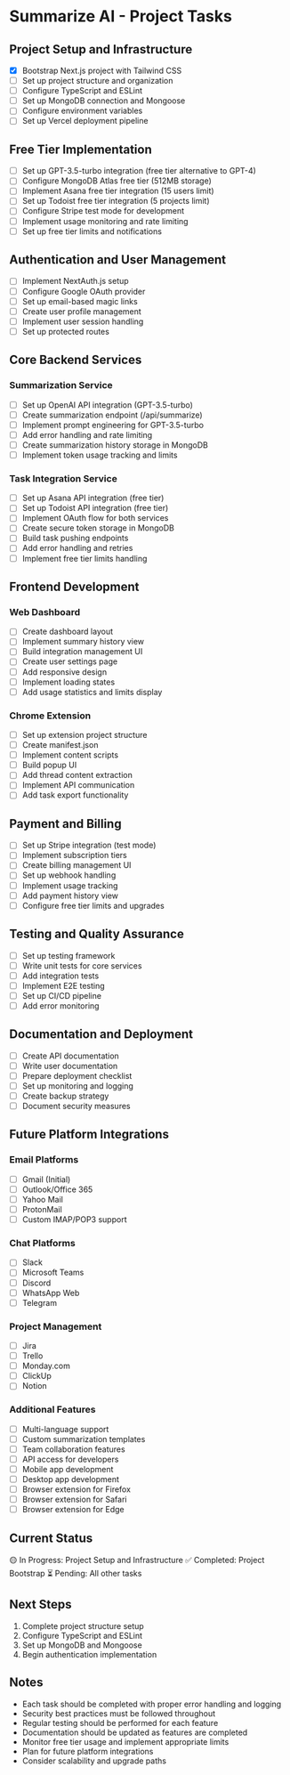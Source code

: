 # Summarize AI - Project Tasks

## Project Setup and Infrastructure

- [x] Bootstrap Next.js project with Tailwind CSS
- [ ] Set up project structure and organization
- [ ] Configure TypeScript and ESLint
- [ ] Set up MongoDB connection and Mongoose
- [ ] Configure environment variables
- [ ] Set up Vercel deployment pipeline

## Free Tier Implementation

- [ ] Set up GPT-3.5-turbo integration (free tier alternative to GPT-4)
- [ ] Configure MongoDB Atlas free tier (512MB storage)
- [ ] Implement Asana free tier integration (15 users limit)
- [ ] Set up Todoist free tier integration (5 projects limit)
- [ ] Configure Stripe test mode for development
- [ ] Implement usage monitoring and rate limiting
- [ ] Set up free tier limits and notifications

## Authentication and User Management

- [ ] Implement NextAuth.js setup
- [ ] Configure Google OAuth provider
- [ ] Set up email-based magic links
- [ ] Create user profile management
- [ ] Implement user session handling
- [ ] Set up protected routes

## Core Backend Services

### Summarization Service

- [ ] Set up OpenAI API integration (GPT-3.5-turbo)
- [ ] Create summarization endpoint (/api/summarize)
- [ ] Implement prompt engineering for GPT-3.5-turbo
- [ ] Add error handling and rate limiting
- [ ] Create summarization history storage in MongoDB
- [ ] Implement token usage tracking and limits

### Task Integration Service

- [ ] Set up Asana API integration (free tier)
- [ ] Set up Todoist API integration (free tier)
- [ ] Implement OAuth flow for both services
- [ ] Create secure token storage in MongoDB
- [ ] Build task pushing endpoints
- [ ] Add error handling and retries
- [ ] Implement free tier limits handling

## Frontend Development

### Web Dashboard

- [ ] Create dashboard layout
- [ ] Implement summary history view
- [ ] Build integration management UI
- [ ] Create user settings page
- [ ] Add responsive design
- [ ] Implement loading states
- [ ] Add usage statistics and limits display

### Chrome Extension

- [ ] Set up extension project structure
- [ ] Create manifest.json
- [ ] Implement content scripts
- [ ] Build popup UI
- [ ] Add thread content extraction
- [ ] Implement API communication
- [ ] Add task export functionality

## Payment and Billing

- [ ] Set up Stripe integration (test mode)
- [ ] Implement subscription tiers
- [ ] Create billing management UI
- [ ] Set up webhook handling
- [ ] Implement usage tracking
- [ ] Add payment history view
- [ ] Configure free tier limits and upgrades

## Testing and Quality Assurance

- [ ] Set up testing framework
- [ ] Write unit tests for core services
- [ ] Add integration tests
- [ ] Implement E2E testing
- [ ] Set up CI/CD pipeline
- [ ] Add error monitoring

## Documentation and Deployment

- [ ] Create API documentation
- [ ] Write user documentation
- [ ] Prepare deployment checklist
- [ ] Set up monitoring and logging
- [ ] Create backup strategy
- [ ] Document security measures

## Future Platform Integrations

### Email Platforms

- [ ] Gmail (Initial)
- [ ] Outlook/Office 365
- [ ] Yahoo Mail
- [ ] ProtonMail
- [ ] Custom IMAP/POP3 support

### Chat Platforms

- [ ] Slack
- [ ] Microsoft Teams
- [ ] Discord
- [ ] WhatsApp Web
- [ ] Telegram

### Project Management

- [ ] Jira
- [ ] Trello
- [ ] Monday.com
- [ ] ClickUp
- [ ] Notion

### Additional Features

- [ ] Multi-language support
- [ ] Custom summarization templates
- [ ] Team collaboration features
- [ ] API access for developers
- [ ] Mobile app development
- [ ] Desktop app development
- [ ] Browser extension for Firefox
- [ ] Browser extension for Safari
- [ ] Browser extension for Edge

## Current Status

🟡 In Progress: Project Setup and Infrastructure
✅ Completed: Project Bootstrap
⏳ Pending: All other tasks

## Next Steps

1. Complete project structure setup
2. Configure TypeScript and ESLint
3. Set up MongoDB and Mongoose
4. Begin authentication implementation

## Notes

- Each task should be completed with proper error handling and logging
- Security best practices must be followed throughout
- Regular testing should be performed for each feature
- Documentation should be updated as features are completed
- Monitor free tier usage and implement appropriate limits
- Plan for future platform integrations
- Consider scalability and upgrade paths
